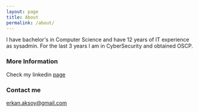 ```yaml
---
layout: page
title: About
permalink: /about/
---
```


I have bachelor's in Computer Science and have 12 years of IT experience as sysadmin. For the last 3 years I am in CyberSecurity and obtained OSCP.

### More Information

Check my linkedin [page](https://www.linkedin.com/in/erkana)
### Contact me

[erkan.aksoy@gmail.com](mailto:erkan.aksoy@gmail.com)
